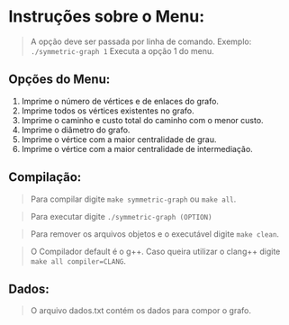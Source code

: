 # Instruções sobre o Menu:

> A opção deve ser passada por linha de comando.
> Exemplo: ```./symmetric-graph 1```
> Executa a opção 1 do menu.

## Opções do Menu:

1. Imprime o número de vértices e de enlaces do grafo.
2. Imprime todos os vértices existentes no grafo.
3. Imprime o caminho e custo total do caminho com o menor custo.
4. Imprime o diâmetro do grafo.
5. Imprime o vértice com a maior centralidade de grau.
6. Imprime o vértice com a maior centralidade de intermediação.

## Compilação:

> Para compilar digite ```make symmetric-graph``` ou ```make all```. 

> Para executar digite ```./symmetric-graph (OPTION)```

> Para remover os arquivos objetos e o executável digite ```make clean```.

> O Compilador default é o g++. Caso queira utilizar o clang++ digite ```make all compiler=CLANG```.

## Dados:

> O arquivo dados.txt contém os dados para compor o grafo.